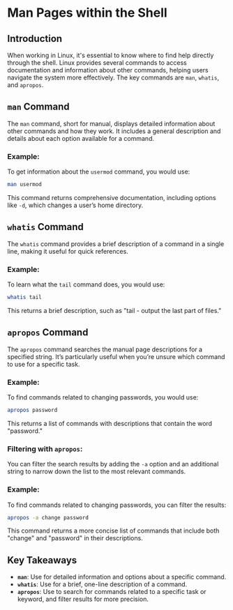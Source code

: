 # Man Pages within the Shell

## Introduction

When working in Linux, it's essential to know where to find help directly through the shell. Linux provides several commands to access documentation and information about other commands, helping users navigate the system more effectively. The key commands are `man`, `whatis`, and `apropos`.

## `man` Command

The `man` command, short for manual, displays detailed information about other commands and how they work. It includes a general description and details about each option available for a command.

### Example:

To get information about the `usermod` command, you would use:

```bash
man usermod
```

This command returns comprehensive documentation, including options like `-d`, which changes a user’s home directory.

## `whatis` Command

The `whatis` command provides a brief description of a command in a single line, making it useful for quick references.

### Example:

To learn what the `tail` command does, you would use:

```bash
whatis tail
```

This returns a brief description, such as "tail - output the last part of files."

## `apropos` Command

The `apropos` command searches the manual page descriptions for a specified string. It’s particularly useful when you’re unsure which command to use for a specific task.

### Example:

To find commands related to changing passwords, you would use:

```bash
apropos password
```

This returns a list of commands with descriptions that contain the word "password."

### Filtering with `apropos`:

You can filter the search results by adding the `-a` option and an additional string to narrow down the list to the most relevant commands.

### Example:

To find commands related to changing passwords, you can filter the results:

```bash
apropos -a change password
```

This command returns a more concise list of commands that include both "change" and "password" in their descriptions.

## Key Takeaways

- **`man`**: Use for detailed information and options about a specific command.
- **`whatis`**: Use for a brief, one-line description of a command.
- **`apropos`**: Use to search for commands related to a specific task or keyword, and filter results for more precision.